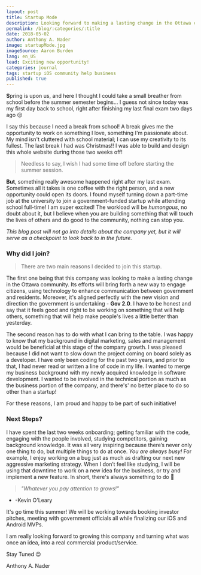 ```yaml
---
layout: post
title: Startup Mode
description: Looking forward to making a lasting change in the Ottawa community.
permalink: /blog/:categories/:title
date: 2018-05-02
author: Anthony A. Nader
image: startupMode.jpg
imageSource: Aaron Burden
lang: en_US
lead: Exciting new opportunity!
categories: journal
tags: startup iOS community help business
published: true
---
```


<b>S</b>pring is upon us, and here I thought I could take a small breather from school before the summer semester begins... I guess not since today was my first day back to school, right after finishing my last final exam two days ago :expressionless:

I say this because I need a break from school! A break gives me the opportunity to work on something I love, something I'm passionate about. My mind isn't cluttered with school material; I can use my creativity to its fullest. The last break I had was Christmas!! I was able to build and design this whole website during those two weeks off!

> Needless to say, I wish I had some time off before starting the summer session.


<b>But</b>, something really awesome happened right after my last exam. Sometimes all it takes is one coffee with the right person, and a new opportunity could open its doors. I found myself turning down a part-time job at the university to join a government-funded startup while attending school full-time! I am super excited! The workload will be _humongous_, no doubt about it, but I believe when you are building something that will touch the lives of others and do good to the community, nothing can stop you.

_This blog post will not go into details about the company yet, but it will serve as a checkpoint to look back to in the future._


### Why did I join?

> There are two main reasons I decided to join this startup.

 The first one being that this company was looking to make a lasting change in the Ottawa community. Its efforts will bring forth a new way to engage citizens, using technology to enhance communication between government and residents. Moreover, it's aligned perfectly with the new vision and direction the government is undertaking - <b>Gov 2.0</b>. I have to be honest and say that it feels good and right to be working on something that will help others, something that will help make people's lives a little better than yesterday.

The second reason has to do with what I can bring to the table. I was happy to know that my background in digital marketing, sales and management would be beneficial at this stage of the company growth. I was pleased because I did not want to slow down the project coming on board solely as a developer. I have only been coding for the past two years,  and prior to that, I had never read or written a line of code in my life. I wanted to merge my business background with my newly acquired knowledge in software development. I wanted to be involved in the technical portion as much as the business portion of the company, and there's' no better place to do so other than a startup!

For these reasons, I am proud and happy to be part of such initiative!

### Next Steps?

I have spent the last two weeks onboarding; getting familiar with the code, engaging with the people involved, studying competitors, gaining background knowledge. It was all very inspiring because there’s never only one thing to do, but multiple things to do at once. _You are always busy!_ For example, I enjoy working on a bug just as much as drafting our next new aggressive marketing strategy. When I don’t feel like studying, I will be using that downtime to work on a new idea for the business, or try and implement a new feature. In short, there's always something to do :muscle:

> _"Whatever you pay attention to grows!"_
- -Kevin O'Leary

It's go time this summer! We will be working towards booking investor pitches, meeting with government officials all while finalizing our iOS and Android MVPs.

I am really looking forward to growing this company and turning what was once an idea, into a real commercial product/service.

Stay Tuned :wink:

Anthony A. Nader
